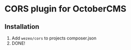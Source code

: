 # CORS plugin for OctoberCMS

## Installation
1. Add `wezeo/cors` to projects composer.json
2. DONE!